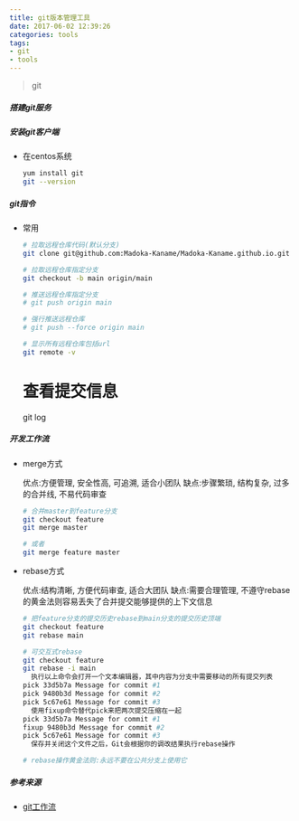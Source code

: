 ```yaml
---
title: git版本管理工具
date: 2017-06-02 12:39:26
categories: tools
tags:
- git
- tools
---
```


> git

##### 搭建git服务
  
##### 安装git客户端
  - 在centos系统
      ```bash
      yum install git
      git --version
      ```
    
##### git指令
  - 常用
      ```bash
      # 拉取远程仓库代码(默认分支)
      git clone git@github.com:Madoka-Kaname/Madoka-Kaname.github.io.git
    
      # 拉取远程仓库指定分支
      git checkout -b main origin/main
      
      # 推送远程仓库指定分支
      # git push origin main
    
      # 强行推送远程仓库
      # git push --force origin main
    
      # 显示所有远程仓库包括url
      git remote -v
      ```
      # 查看提交信息
      git log 

##### 开发工作流

  - merge方式
  
    优点:方便管理, 安全性高, 可追溯, 适合小团队
    缺点:步骤繁琐, 结构复杂, 过多的合并线, 不易代码审查
    
      ```bash
      # 合并master到feature分支
      git checkout feature
      git merge master 
      
      # 或者
      git merge feature master
      ```
    
  - rebase方式
  
    优点:结构清晰, 方便代码审查, 适合大团队
    缺点:需要合理管理, 不遵守rebase的黄金法则容易丢失了合并提交能够提供的上下文信息
  
      ```bash
      # 把feature分支的提交历史rebase到main分支的提交历史顶端
      git checkout feature
      git rebase main
    
      # 可交互式rebase
      git checkout feature
      git rebase -i main
        执行以上命令会打开一个文本编辑器，其中内容为分支中需要移动的所有提交列表
      pick 33d5b7a Message for commit #1
      pick 9480b3d Message for commit #2
      pick 5c67e61 Message for commit #3
        使用fixup命令替代pick来把两次提交压缩在一起
      pick 33d5b7a Message for commit #1
      fixup 9480b3d Message for commit #2
      pick 5c67e61 Message for commit #3
        保存并关闭这个文件之后，Git会根据你的调改结果执行rebase操作
    
      # rebase操作黄金法则:永远不要在公共分支上使用它
      ```
    
##### 参考来源
  - [git工作流](https://www.zhihu.com/question/36509119/answer/2423381574)
  
  
  








